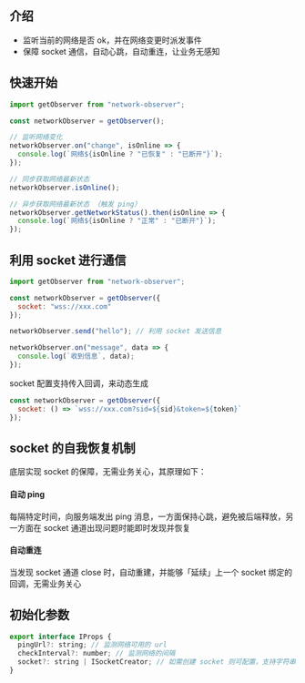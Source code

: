 ## 介绍

- 监听当前的网络是否 ok，并在网络变更时派发事件
- 保障 socket 通信，自动心跳，自动重连，让业务无感知

## 快速开始

```js
import getObserver from "network-observer";

const networkObserver = getObserver();

// 监听网络变化
networkObserver.on("change", isOnline => {
  console.log(`网络${isOnline ? "已恢复" : "已断开"}`);
});

// 同步获取网络最新状态
networkObserver.isOnline();

// 异步获取网络最新状态 （触发 ping）
networkObserver.getNetworkStatus().then(isOnline => {
  console.log(`网络${isOnline ? "正常" : "已断开"}`);
});
```

## 利用 socket 进行通信

```js
import getObserver from "network-observer";

const networkObserver = getObserver({
  socket: "wss://xxx.com"
});

networkObserver.send("hello"); // 利用 socket 发送信息

networkObserver.on("message", data => {
  console.log(`收到信息`, data);
});
```

socket 配置支持传入回调，来动态生成

```js
const networkObserver = getObserver({
  socket: () => `wss://xxx.com?sid=${sid}&token=${token}`
});
```

## socket 的自我恢复机制

底层实现 socket 的保障，无需业务关心，其原理如下：

#### 自动 ping

每隔特定时间，向服务端发出 ping 消息，一方面保持心跳，避免被后端释放，另一方面在 socket 通道出现问题时能即时发现并恢复

#### 自动重连

当发现 socket 通道 close 时，自动重建，并能够「延续」上一个 socket 绑定的回调，无需业务关心

## 初始化参数

```js
export interface IProps {
  pingUrl?: string; // 监测网络可用的 url
  checkInterval?: number; // 监测网络的间隔
  socket?: string | ISocketCreator; // 如需创建 socket 则可配置，支持字符串的 socket url，或者函数返回 url
}
```
